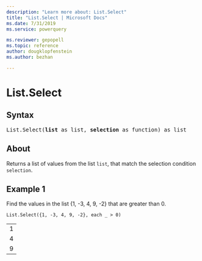 ```yaml
---
description: "Learn more about: List.Select"
title: "List.Select | Microsoft Docs"
ms.date: 7/31/2019
ms.service: powerquery

ms.reviewer: gepopell
ms.topic: reference
author: dougklopfenstein
ms.author: bezhan

---
```

# List.Select

## Syntax

<pre>
List.Select(<b>list</b> as list, <b>selection</b> as function) as list
</pre>
  
## About  
Returns a list of values from the list `list`, that match the selection condition `selection`.

## Example 1
Find the values in the list {1, -3, 4, 9, -2} that are greater than 0.

```powerquery-m
List.Select({1, -3, 4, 9, -2}, each _ > 0)
```

<table> <tr><td>1</td></tr> <tr><td>4</td></tr> <tr><td>9</td></tr> </table>
